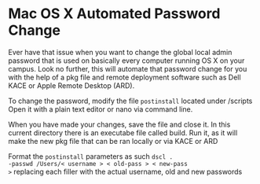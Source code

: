 # Mac OS X Automated Password Change
Ever have that issue when you want to change the global local admin password that is used on basically every computer running OS X on your campus. Look no further, this will automate that password change for you with the help of a pkg file and remote deployment software such as Dell KACE or Apple Remote Desktop (ARD).

To change the password, modify the file <code>postinstall</code> located under /scripts
Open it with a plain text editor or nano via command line.

When you have made your changes, save the file and close it.
In this current directory there is an executabe file called build. Run it, 
as it will make the new pkg file that can be ran locally or via KACE or ARD

Format the <code>postinstall</code> parameters as such
<code>dscl . -passwd /Users/< username > < old-pass > < new-pass ></code>
replacing each filler with the actual username, old and new passwords
